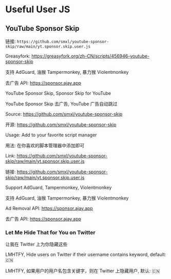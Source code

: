 # Useful User JS

## YouTube Sponsor Skip

链接: ```https://github.com/smxl/youtube-sponsor-skip/raw/main/yt.sponsor.skip.user.js```

Greasyfork: https://greasyfork.org/zh-CN/scripts/456946-youtube-sponsor-skip

支持 AdGuard, 油猴 Tampermonkey, 暴力猴 Violentmonkey

去广告 API: https://sponsor.ajay.app

YouTube Sponsor Skip, Sponsor Skip for YouTube

YouTube Sponsor Skip 去广告, YouTube 广告自动跳过

Source: https://github.com/smxl/youtube-sponsor-skip

开源: https://github.com/smxl/youtube-sponsor-skip

Usage: Add to your favorite script manager

用法: 在你喜欢的脚本管理器中添加即可

Link: https://github.com/smxl/youtube-sponsor-skip/raw/main/yt.sponsor.skip.user.js

链接: https://github.com/smxl/youtube-sponsor-skip/raw/main/yt.sponsor.skip.user.js

Support AdGuard, Tampermonkey, Violentmonkey

支持 AdGuard, 油猴 Tampermonkey, 暴力猴 Violentmonkey

Ad Removal API: https://sponsor.ajay.app

去广告 API: https://sponsor.ajay.app

### Let Me Hide That for You on Twitter

让我在 Twitter 上为你隐藏这些

LMHTFY, Hide users on Twitter if their username contains keyword, default: 🇨🇳

LMHTFY, 如果用户的用户名包含关键字，则在 Twitter 上隐藏用户, 默认: 🇨🇳
